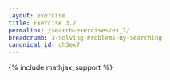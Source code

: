 ```yaml
---
layout: exercise
title: Exercise 3.7
permalink: /search-exercises/ex_7/
breadcrumb: 3-Solving-Problems-By-Searching
canonical_id: ch3ex7
---
```


{% include mathjax_support %}

